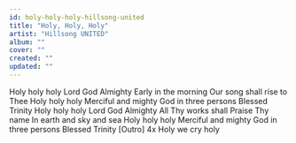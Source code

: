 ```yaml
---
id: holy-holy-holy-hillsong-united
title: "Holy, Holy, Holy"
artist: "Hillsong UNITED"
album: ""
cover: ""
created: ""
updated: ""
---
```


Holy holy holy
Lord God Almighty
Early in the morning
Our song shall rise to Thee
Holy holy holy
Merciful and mighty
God in three persons
Blessed Trinity
Holy holy holy
Lord God Almighty
All Thy works shall
Praise Thy name
In earth and sky and sea
Holy holy holy
Merciful and mighty
God in three persons
Blessed Trinity
[Outro] 4x
Holy we cry holy